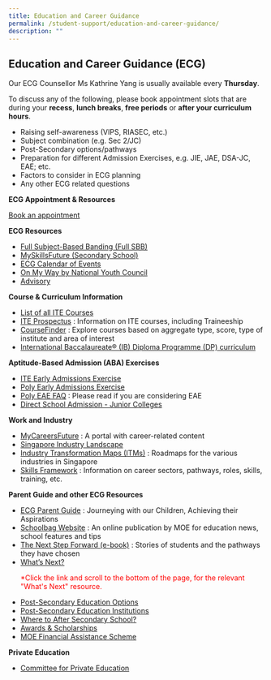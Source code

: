 ```yaml
---
title: Education and Career Guidance
permalink: /student-support/education-and-career-guidance/
description: ""
---
```

## Education and Career Guidance (ECG)

Our ECG Counsellor Ms Kathrine Yang is usually available every&nbsp;**Thursday**.

To discuss any of the following, please book appointment slots that are during your&nbsp;**recess**, **lunch breaks**,&nbsp;**free periods**&nbsp;or&nbsp;**after your curriculum hours**.

*   Raising self-awareness (VIPS, RIASEC,&nbsp;etc.)
*   Subject combination (e.g.&nbsp;Sec 2/JC)
*   Post-Secondary options/pathways
*   Preparation for different Admission Exercises, e.g. JIE, JAE, DSA-JC, EAE; etc.
*   Factors to consider in&nbsp;ECG planning
*   Any other&nbsp;ECG related&nbsp;questions

**ECG Appointment &amp; Resources**

[Book an appointment](https://www.booking.gov.sg/public/services/gYe4rm69/availability?spId=4x77nGxZ&amp;anonymous=true)[](https://www.booking.gov.sg/public/services/gYe4rm69/availability?spId=4x77nGxZ&amp;anonymous=true)

**ECG Resources**
*    [Full Subject-Based Banding (Full SBB)](https://go.gov.sg/moe-fsbb)
*    [MySkillsFuture (Secondary School)](https://go.gov.sg/mysfsec)
*    [ECG Calendar of Events](https://www.myskillsfuture.gov.sg/content/student/en/secondary/education-guide/events.html)
*    [On My Way by National Youth Council](https://www.nyc.gov.sg/omw/)
*    [Advisory](https://advisory.sg/)

**Course &amp; Curriculum Information**
*  [List of all ITE Courses](https://www.ite.edu.sg/courses/full-time-courses)
*  [ITE Prospectus](https://www.ite.edu.sg/admissions/prospectus) : Information on ITE courses, including Traineeship
*  [CourseFinder](https://go.gov.sg/coursefinder) : Explore courses based on aggregate type, score, type of institute and area of interest
*  [International Baccalaureate® (IB) Diploma Programme (DP) curriculum](https://www.ibo.org/programmes/diploma-programme/curriculum/)

**Aptitude-Based Admission (ABA) Exercises**
* [ITE Early Admissions Exercise](https://go.gov.sg/applyeae)
*  [Poly Early Admissions Exercise](https://go.gov.sg/polyeae)
*  [Poly EAE FAQ](https://eae.polytechnic.edu.sg/eaeStudIns/menu.jsp?type=FAQs) : Please read if you are considering EAE
*  [Direct School Admission - Junior Colleges](https://go.gov.sg/applyjcdsa)

**Work and Industry**
* [MyCareersFuture](https://go.gov.sg/careersfuture) : A portal with career-related content
* [Singapore Industry Landscape](https://go.gov.sg/industrylandscape-sec)
* [Industry Transformation Maps (ITMs)](https://www.mti.gov.sg/ITMs/Overview) : Roadmaps for the various industries in Singapore
* [Skills Framework](https://www.skillsfuture.sg/skills-framework#whicharethesectors) : Information on career sectors, pathways, roles, skills, training, etc.

**Parent Guide and other ECG Resources**
* [ECG Parent Guide](https://go.gov.sg/ecg-parent-guide) : Journeying with our Children, Achieving their Aspirations
* [Schoolbag Website](https://go.gov.sg/schoolbag) : An online publication by MOE for education news, school features and tips
* [The Next Step Forward (e-book)](https://go.gov.sg/next-step-forward) : Stories of students and the pathways they have chosen
* [What’s Next?](https://go.gov.sg/whats-next) <p style="color: red;">*Click the link and scroll to the bottom of the page, for the relevant "What's Next" resource.</p>
* [Post-Secondary Education Options](https://go.gov.sg/postsecondary)
* [Post-Secondary Education Institutions](https://go.gov.sg/overview-pseis)
* [Where to After Secondary School?](https://youtu.be/ndDVlzT-z0g)
* [Awards &amp; Scholarships](https://go.gov.sg/admissions-scholarships)
* [MOE Financial Assistance Scheme](https://www.moe.gov.sg/FAS)

**Private Education**
* [Committee for Private Education](https://go.gov.sg/pei)


